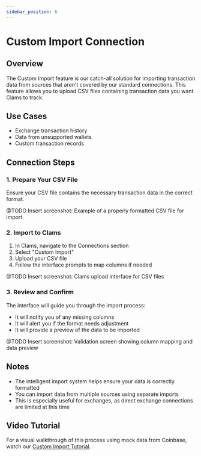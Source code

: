 ```yaml
---
sidebar_position: 6
---
```


# Custom Import Connection

## Overview
The Custom Import feature is our catch-all solution for importing transaction data from sources that aren't covered by our standard connections. This feature allows you to upload CSV files containing transaction data you want Clams to track.

## Use Cases
- Exchange transaction history
- Data from unsupported wallets
- Custom transaction records

## Connection Steps

### 1. Prepare Your CSV File
Ensure your CSV file contains the necessary transaction data in the correct format.

@TODO Insert screenshot: Example of a properly formatted CSV file for import

### 2. Import to Clams
1. In Clams, navigate to the Connections section
2. Select "Custom Import"
3. Upload your CSV file
4. Follow the interface prompts to map columns if needed

@TODO Insert screenshot: Clams upload interface for CSV files

### 3. Review and Confirm
The interface will guide you through the import process:
- It will notify you of any missing columns
- It will alert you if the format needs adjustment
- It will provide a preview of the data to be imported

@TODO Insert screenshot: Validation screen showing column mapping and data preview

## Notes
- The intelligent import system helps ensure your data is correctly formatted
- You can import data from multiple sources using separate imports
- This is especially useful for exchanges, as direct exchange connections are limited at this time

## Video Tutorial
For a visual walkthrough of this process using mock data from Coinbase, watch our [Custom Import Tutorial](https://www.youtube.com/watch?v=NXsq-qfSL4s).
